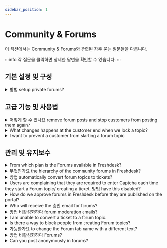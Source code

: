 ```yaml
---
sidebar_position: 1
---
```


# Community &amp; Forums

이 섹션에서는 Community &amp; Forums와 관련된 자주 묻는 질문들을 다룹니다.

:::info
각 질문을 클릭하면 상세한 답변을 확인할 수 있습니다.
:::


## 기본 설정 및 구성

<details>
<summary>방법 setup private forums?</summary>

<p>You can restrict the visibility of forums to specific customers or keep it internal to just your agents, if needed. While creating a 'New Forum', you would be able to select the 'Visibility' to - All Users, Selected Companies, Agents or Logged-In Users. Once the visibility is set, it would apply to any Topic added under this Forum.</p>

</details>


## 고급 기능 및 사용법

<details>
<summary>어떻게 할 수 있나요 remove forum posts and stop customers from posting them again?</summary>

<p><span style={{ fontSize: "16px" }}>Forum topics can always be deleted from the Forums tab by an Admin. However, if there are spam posts being regularly posted, </span><span style={{ fontSize: "16px" }}>you can make use of the Forum Moderation feature. Here's </span><a href="https://support.freshdesk.com/support/solutions/articles/195476-forum-moderation-and-advanced-spam-protection" target="_blank"><span style={{ fontSize: "16px" }}>a link</span></a><span style={{ fontSize: "16px" }}> that would help you set it up. </span></p><p><br /></p><p><span style={{ fontSize: "16px" }}>Once the Forum Moderation is turned on, any Topic would require your approval before being posted publicly on your Portal.</span></p>

</details>

<details>
<summary>What changes happens at the customer end when we lock a topic?</summary>

<p >The customers will only be able to see the locked topics, follow it and like it but they will not be able to reply to a locked topic. </p>

</details>

<details>
<summary>I want to prevent a customer from starting a forum topic</summary>

<p dir="ltr">To Manage the Forum settings,</p><p><br /></p><ul><li><span dir="ltr">Go to <strong dir="ltr">Admin &gt; Channels &gt; Portals.</strong></span></li><li><span dir="ltr">Click<strong dir="ltr">&nbsp;Edit&nbsp;</strong>near the portal.</span></li><li><span dir="ltr">Go to<strong dir="ltr">&nbsp;Manage Sections&nbsp;</strong>tab and scroll down <strong dir="ltr">to Forums.</strong></span></li><li><span dir="ltr">Under '<strong>Forums can be viewed by</strong>', select <strong dir="ltr">Logged in users.</strong></span></li><li><span dir="ltr">This will hide the Forum tab from your customer portal.</span></li><li><span dir="ltr">To manage the content on your your forum, select the appropriate<strong>&nbsp;Moderate</strong><strong>Forums</strong> option.</span></li><li><span dir="ltr">Click <strong>Save</strong>.</span></li></ul><p><span dir="ltr"><img src="#" style={{ fontSize: "16px" }} class="fr-fic fr-fil fr-dib" /></span></p>

</details>


## 관리 및 유지보수

<details>
<summary>From which plan is the Forums available in Freshdesk?</summary>

<p>Forums is a community on your portal using which your customers could build an active discussion to find mutual solutions. You could join and be a part of these discussions as well.</p><p><br /></p><p dir="ltr">Forums is a feature that is available from the <strong>Pro plan</strong> onwards (Old plan - <strong dir="ltr">Garden&nbsp;</strong>onwards.)</p>

</details>

<details>
<summary>무엇인가요 the hierarchy of the community forums in Freshdesk?</summary>

<p>Community Forums can be built with three levels of hierarchy.</p><p><br /></p><p>Categories--&gt;Forums--&gt;Topics.</p><p><br /></p><p>At the top level, you could have various Community Categories such as Report a Problem, Discussions and so on. Within these categories, you could include specific Forums. Each of these forums can have as many individual Topics of discussion as you need. </p><p></p><p><br /></p>

</details>

<details>
<summary>방법 automatically convert forum topics to tickets?</summary>

<p><span style={{ fontSize: "16px" }}>If you are looking to convert any forum topic to tickets, so that you could reply directly to customers, </span><span style={{ fontSize: "16px" }}>you could use the option <strong>"Auto-Convert Topics to Tickets"</strong> inside the Forum folders section. </span></p><p><br /></p><p><span style={{ fontSize: "16px" }}>Once this is enabled, all new topics created in the respective forum would be automatically converted and created as a new ticket. This ticket would also contain a link to the corresponding Forum Topic. You could reply to these tickets and the reply would be sent to the customer as an email. While replying, you would also have the option to "Post reply in linked forum". When this option is turned on, the reply would be appended to the Forum Topic.</span></p>

</details>

<details>
<summary>Users are complaining that they are required to enter Captcha each time they start a Forum topic/ creating a ticket. 방법 have this disabled?</summary>

<p ><span style={{ fontSize: "16px" }}>Mandating the users to enter a Captcha before creating a Forum topic has been put in place to deflect spam users from your account. However, if you wish to turn it off, you could have this done under <strong dir="ltr">Admin &gt; Channels &gt; Portals &gt; Settings.</strong></span></p>

</details>

<details>
<summary>How do we approve forums in Freshdesk before they are published on the portal?</summary>

<p>You could moderate and approve any forum topic that is newly created before it is published on your Freshdesk portal. To set up Forum Moderation, kindly navigate to <strong dir="ltr">Admin &gt; Channels &gt; Portals &gt; Settings &gt; Moderate Forums</strong> and select the option <strong>"Moderate all Topics and Replies"</strong>. </p><p><br /></p><p>To approve a forum go to the <strong>Dashboard and scroll down</strong>. You will find an option of <strong>"</strong><strong>Forum Moderation" </strong>on the right pane. Forum topics and replies that are awaiting moderation would be listed there and you could approve the topics to be published.</p>

</details>

<details>
<summary>Who will receive the 승인 email for forums?</summary>

<p>You can add the agents who would receive the moderation emails and would have permissions to moderate Forum Topics. To add agents to moderate your forums, please navigate to <strong dir="ltr">Admin &gt; Channels &gt; Portals &gt; Settings &gt; </strong>and choose an option from the list. If you choose <strong>"Moderate all topics and replies"</strong> or <strong>"Moderate topics with external link"</strong>, you would have an option to choose the agents who would receive moderation approval emails.</p><p><br /></p><p>These agents would be able to moderate any new topic, based on the option chosen, from under <strong>Dashboard--&gt;Forum Moderation, </strong>only after approval would the topics get displayed on your portal.</p>

</details>

<details>
<summary>방법 비활성화하다 forum moderation emails?</summary>

<p><span style={{ fontSize: "16px" }}>If Forum Moderation is turned on, you would receive notification emails for approval, whenever a new Topic is created. You can turn off forum moderation by going to <strong dir="ltr">Admin &gt; Channels &gt; Portals --&gt; Settings </strong>tab. When you are looking to enable/disable moderation, you will find the option to add an agent's name in there. You can remove yourself from that list to prevent yourself from receiving Forum Moderation emails.</span></p>

</details>

<details>
<summary>I am unable to convert a ticket to a forum topic.</summary>

<p dir="ltr">If the contact is not a verified contact, the ticket cannot be converted to a topic. To verify a contact account, an activation email should be sent after which the contact could validate his account.</p><p><br /></p>

</details>

<details>
<summary>Is there a way to block people from creating Forum topics?</summary>

<p><span style={{ fontSize: "16px" }}>You would face instances where you receive Spam Posts or when you would like to monitor the content which is being added to your Forums. To achieve this, Freshdesk has an option called Forum moderation so that you could moderate the forum topics which are submitted by the users, before posting it onto your support portal. Only after your approval, these posts would be made public.</span></p>

</details>

<details>
<summary>가능한가요 to change the Forum tab name with a different text?</summary>

<p><span style={{ fontSize: "16px" }}>Yes, this could be done with the help of Portal customisation feature which is available from the Estate plan onwards in Freshdesk. If you wish to make this change, please write to support@freshdesk.com and one of our agents would get in contact with you to take this customisation forward.</span></p>

</details>

<details>
<summary>방법 비활성화하다 Forums?</summary>

<p>You can disable Forums from being available to both your agents and customers by turning the 'Forums' toggle OFF from under <strong dir="ltr">Admin &gt; Account &gt; Helpdesk Settings.</strong></p><p><br /></p><p>After this is done, please make sure to hit the 'Save' button on the same page to save the settings.</p><p><br /></p>

</details>

<details>
<summary>Can you post anonymously in forums?</summary>

Unfortunately, there is no option for the customers to post anonymously in Forum. You can have the settings in such a way that only logged in users will be able to login and start a discussion in Forum.

</details>

